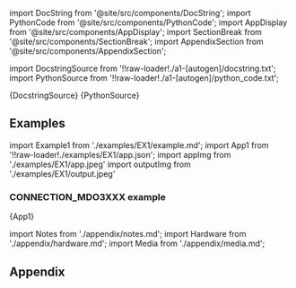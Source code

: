 
[//]: # (Custom component imports)

import DocString from '@site/src/components/DocString';
import PythonCode from '@site/src/components/PythonCode';
import AppDisplay from '@site/src/components/AppDisplay';
import SectionBreak from '@site/src/components/SectionBreak';
import AppendixSection from '@site/src/components/AppendixSection';

[//]: # (Docstring)

import DocstringSource from '!!raw-loader!./a1-[autogen]/docstring.txt';
import PythonSource from '!!raw-loader!./a1-[autogen]/python_code.txt';

<DocString>{DocstringSource}</DocString>
<PythonCode GLink='IO/INSTRUMENTS/OSCILLOSCOPES/TEKTRONIX/MDO3XXX/BASIC/CONNECTION_MDO3XXX/CONNECTION_MDO3XXX.py'>{PythonSource}</PythonCode>

<SectionBreak />

    

[//]: # (Examples)

## Examples

import Example1 from './examples/EX1/example.md';
import App1 from '!!raw-loader!./examples/EX1/app.json';
import appImg from './examples/EX1/app.jpeg'
import outputImg from './examples/EX1/output.jpeg'

### CONNECTION_MDO3XXX example

<AppDisplay 
    nodeLabel='CONNECTION_MDO3XXX'
    appImg={appImg}
    outputImg={outputImg}
    >
    {App1}
</AppDisplay>

<Example1 />

<SectionBreak />
  
    

[//]: # (Appendix)

import Notes from './appendix/notes.md';
import Hardware from './appendix/hardware.md';
import Media from './appendix/media.md';

## Appendix

<AppendixSection index={0} folderPath='nodes/IO/INSTRUMENTS/OSCILLOSCOPES/TEKTRONIX/MDO3XXX/BASIC/CONNECTION_MDO3XXX/appendix/'><Notes /></AppendixSection>
<AppendixSection index={1} folderPath='nodes/IO/INSTRUMENTS/OSCILLOSCOPES/TEKTRONIX/MDO3XXX/BASIC/CONNECTION_MDO3XXX/appendix/'><Hardware /></AppendixSection>
<AppendixSection index={2} folderPath='nodes/IO/INSTRUMENTS/OSCILLOSCOPES/TEKTRONIX/MDO3XXX/BASIC/CONNECTION_MDO3XXX/appendix/'><Media /></AppendixSection>


